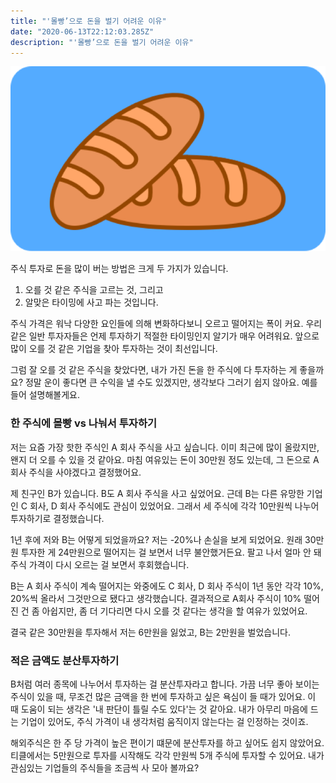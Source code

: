 ```yaml
---
title: "'몰빵’으로 돈을 벌기 어려운 이유"
date: "2020-06-13T22:12:03.285Z"
description: "'몰빵’으로 돈을 벌기 어려운 이유"
---
```



![bread](./breadThumb.png)

주식 투자로 돈을 많이 버는 방법은 크게 두 가지가 있습니다.

1. 오를 것 같은 주식을 고르는 것, 그리고
2. 알맞은 타이밍에 사고 파는 것입니다.

주식 가격은 워낙 다양한 요인들에 의해 변화하다보니 오르고 떨어지는 폭이 커요. 우리 같은 일반 투자자들은 언제 투자하기 적절한 타이밍인지 알기가 매우 어려워요. 앞으로 많이 오를 것 같은 기업을 찾아 투자하는 것이 최선입니다.

그럼 잘 오를 것 같은 주식을 찾았다면, 내가 가진 돈을 한 주식에 다 투자하는 게 좋을까요? 정말 운이 좋다면 큰 수익을 낼 수도 있겠지만, 생각보다 그러기 쉽지 않아요. 예를 들어 설명해볼게요. 

### 한 주식에 몰빵 vs 나눠서 투자하기

저는 요즘 가장 핫한 주식인 A 회사 주식을 사고 싶습니다. 이미 최근에 많이 올랐지만, 왠지 더 오를 수 있을 것 같아요. 마침 여유있는 돈이 30만원 정도 있는데, 그 돈으로 A 회사 주식을 사야겠다고 결정했어요.

제 친구인 B가 있습니다. B도 A 회사 주식을 사고 싶었어요. 근데 B는 다른 유망한 기업인 C 회사, D 회사 주식에도 관심이 있었어요. 그래서 세 주식에 각각 10만원씩 나누어 투자하기로 결정했습니다.

1년 후에 저와 B는 어떻게 되었을까요? 저는 -20%나 손실을 보게 되었어요. 원래 30만원 투자한 게 24만원으로 떨어지는 걸 보면서 너무 불안했거든요. 팔고 나서 얼마 안 돼 주식 가격이 다시 오르는 걸 보면서 후회했습니다.

B는 A 회사 주식이 계속 떨어지는 와중에도 C 회사, D 회사 주식이 1년 동안 각각 10%, 20%씩 올라서 그것만으로 됐다고 생각했습니다. 결과적으로 A회사 주식이 10% 떨어진 건 좀 아쉽지만, 좀 더 기다리면 다시 오를 것 같다는 생각을 할 여유가 있었어요.

결국 같은 30만원을 투자해서 저는 6만원을 잃었고, B는 2만원을 벌었습니다.

### 적은 금액도 분산투자하기

B처럼 여러 종목에 나누어서 투자하는 걸 분산투자라고 합니다. 가끔 너무 좋아 보이는 주식이 있을 때, 무조건 많은 금액을 한 번에 투자하고 싶은 욕심이 들 때가 있어요. 이 때 도움이 되는 생각은 '내 판단이 틀릴 수도 있다'는 것 같아요. 내가 아무리 마음에 드는 기업이 있어도, 주식 가격이 내 생각처럼 움직이지 않는다는 걸 인정하는 것이죠.

해외주식은 한 주 당 가격이 높은 편이기 떄문에 분산투자를 하고 싶어도 쉽지 않았어요. 티클에서는 5만원으로 투자를 시작해도 각각 만원씩 5개 주식에 투자할 수 있어요. 내가 관심있는 기업들의 주식들을 조금씩 사 모아 볼까요?

